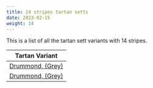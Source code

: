 ```yaml
---
title: 14 stripes tartan setts
date: 2023-02-15
weight: 14
---
```

This is a list of all the tartan sett variants with 14 stripes.

| Tartan Variant |
|---------------|
| [Drummond, (Grey)](/tartans/k/8/na4/k4/n28/na4/k4/na4/k8/n4/k32/na4/k4/na2/k/8/)||
| [Drummond, (Grey)](/tartans/k/8/na4/k4/n28/na4/k4/na4/k8/n4/k32/na4/k4/na2/k/8/)||

